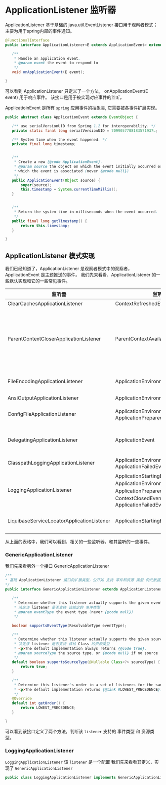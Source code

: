 # ApplicationListener 监听器
ApplicationListener 基于基础的 java.util.EventListener 接口用于观察者模式；主要为用于spring内部的事件通知。
 ```java
 @FunctionalInterface
 public interface ApplicationListener<E extends ApplicationEvent> extends EventListener {

	/**
	 * Handle an application event.
	 * @param event the event to respond to
	 */
	void onApplicationEvent(E event);

 }
 ```
可以看到 ApplicationListener 只定义了一个方法， onApplicationEvent(E event) 用于响应事件。 该接口是用于被实现对应事件的监听。

ApplicatioinEvent 是所有 `spring` 应用事件的抽象类, 它需要被各事件扩展实现。
 ```java
public abstract class ApplicationEvent extends EventObject {

	/** use serialVersionUID from Spring 1.2 for interoperability. */
	private static final long serialVersionUID = 7099057708183571937L;

	/** System time when the event happened. */
	private final long timestamp;


	/**
	 * Create a new {@code ApplicationEvent}.
	 * @param source the object on which the event initially occurred or with
	 * which the event is associated (never {@code null})
	 */
	public ApplicationEvent(Object source) {
		super(source);
		this.timestamp = System.currentTimeMillis();
	}


	/**
	 * Return the system time in milliseconds when the event occurred.
	 */
	public final long getTimestamp() {
		return this.timestamp;
	}

}
 ```
## ApplicationListener 模式实现
我们已经知道了，ApplicationListener 是观察者模式中的观察者，ApplicationEvent 是主题推送的事件。
我们先来看看，ApplicationListener 的一些默认实现和它的一些常见事件。

|监听器|监听事件|介绍|
|--|--|--|
|ClearCachesApplicationListener|ContextRefreshedEvent|上下文被加载，清除一次缓存|
|ParentContextCloserApplicationListener|ParentContextAvailableEvent| 当父上下文可用是触发 ，该监听器在父上下文可用是会创建一个 关闭当前上下文的监听器，并将该监听器注册到父上下文中，当父上下文关闭时，该监听器会传递关闭当前上下文。这个 listener 就是为了构建一个层级监听|
|FileEncodingApplicationListener|ApplicationEnvironmentPreparedEvent|监听应用程序环境准备完成事件，检查配置的文件编码时候和系统编码相同
|AnsiOutputApplicationListener|ApplicationEnvironmentPreparedEvent|同上监听，???看不懂啊。。
|ConfigFileApplicationListener|ApplicationEnvironmentPreparedEvent、ApplicationPreparedEvent|配置文件的listener，加载 spring.properties/spring.yml文件
|DelegatingApplicationListener|ApplicationEvent|代理在 `environment` 环境下特定的 `context.listener.classes` 属性配置的 listener
|ClasspathLoggingApplicationListener|ApplicationEnvironmentPreparedEvent、ApplicationFailedEvent|打印准备好环境的debug日志和应用启动失败的日志
|LoggingApplicationListener|ApplicationStartingEvent、ApplicationEnvironmentPreparedEvent、ApplicationPreparedEvent、ContextClosedEvent、ApplicationFailedEvent|配置对应的日志打印
|LiquibaseServiceLocatorApplicationListener|ApplicationStartingEvent|将liquibase ServiceLocator替换为与Spring引导可执行归档一起工作的版本

从上面的表格中，我们可以看到，相关的一些监听器，和其监听的一些事件。

### GenericApplicationListener
我们先来看另外一个接口 GenericApplicationListener
 ```java
 /**
 * 基础 ApplicationListener 接口的扩展类型，公开如 支持 事件和资源 类型 的元数据/方法
 */
 public interface GenericApplicationListener extends ApplicationListener<ApplicationEvent>, Ordered {

	/**
	 * Determine whether this listener actually supports the given event type.
	 * 决定该 listener 是否支持 该给定的 事件类型
	 * @param eventType the event type (never {@code null})
	 */
	
	boolean supportsEventType(ResolvableType eventType);

	/**
	 * Determine whether this listener actually supports the given source type.
	 * 决定该 listener 是否支持 该给 Class 的资源类型
	 * <p>The default implementation always returns {@code true}.
	 * @param sourceType the source type, or {@code null} if no source
	 */
	default boolean supportsSourceType(@Nullable Class<?> sourceType) {
		return true;
	}

	/**
	 * Determine this listener's order in a set of listeners for the same event.
	 * <p>The default implementation returns {@link #LOWEST_PRECEDENCE}.
	 */
	@Override
	default int getOrder() {
		return LOWEST_PRECEDENCE;
	}

}
 ```
可以看到该接口定义了两个方法，判断该 `listener` 支持的 事件类型 和 资源类型。

### LoggingApplicationListener
`LoggingApplicationListener` 该 `listener` 是一个配置
我们先来看看其定义，实现了 `GenericApplicationListener` 
 ```java
 public class LoggingApplicationListener implements GenericApplicationListener
 ```

